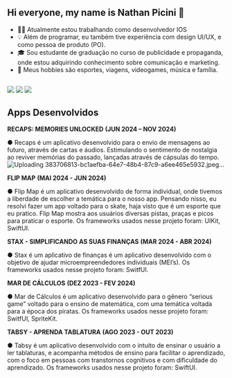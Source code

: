 ## Hi everyone, my name is Nathan Picini 👋

- 🧑‍💻 Atualmente estou trabalhando como desenvolvedor IOS
- 💡 Além de programar, eu também tive experiência com design UI/UX, e como pessoa de produto (PO).
- 🎓 Sou estudante de graduação no curso de publicidade e propaganda, onde estou adquirindo conhecimento sobre comunicação e marketing.
- 🌱 Meus hobbies são esportes, viagens, videogames, música e família.

##

<div> 
  <a href="https://instagram.com/nathannpicini" target="_blank"><img src="https://img.shields.io/badge/-Instagram-%23E4405F?style=for-the-badge&logo=instagram&logoColor=white" target="_blank"></a>
  <a href = "nathanpicini14@gmail.com"><img src="https://img.shields.io/badge/-Gmail-%23333?style=for-the-badge&logo=gmail&logoColor=white" target="_blank"></a>
  <a href= "https://www.linkedin.com/in/nathan-picini-a571b6237/" target="_blank"><img src="https://img.shields.io/badge/-LinkedIn-%230077B5?style=for-the-badge&logo=linkedin&logoColor=white" target="_blank"></a> 
</div>

## Apps Desenvolvidos

<b>RECAPS: MEMORIES UNLOCKED</b>								          						<b>(JUN 2024 – NOV 2024)</b>

●	Recaps é um aplicativo desenvolvido para o envio de mensagens ao futuro, através de cartas e áudios. Estimulando o sentimento de nostalgia ao reviver memórias do passado, lançadas através de cápsulas do tempo. 
![Uploading 383706813-bc1aefba-64e7-48b4-87c9-a6ee465e5932.jpeg…]()


<b>FLIP MAP</b>									              	          						<b>(MAI 2024 - JUN 2024)</b>

●	Flip Map é um aplicativo desenvolvido de forma individual, onde tivemos a liberdade de escolher a temática para o nosso app. Pensando nisso, eu resolvi fazer um app voltado para o skate, haja visto que é um esporte que eu pratico. Flip Map mostra aos usuários diversas pistas, praças e picos para praticar o esporte. Os frameworks usados nesse projeto foram: UIKit, SwiftUI.


<b>STAX - SIMPLIFICANDO AS SUAS FINANÇAS</b>							          						<b>(MAR 2024 - ABR 2024)</b>
	          	              
●	Stax é um aplicativo de finanças é um aplicativo desenvolvido com o objetivo de ajudar microempreendedores individuais (MEI’s). Os frameworks usados nesse projeto foram: SwitfUI. 


<b>MAR DE CÁLCULOS</b> 									         							<b>(DEZ 2023 - FEV 2024)</b>

●	Mar de Cálculos é um aplicativo desenvolvido para o gênero “serious game” voltado para o ensino de matemática, com uma temática voltada para a época dos piratas. Os frameworks usados nesse projeto foram: SwitfUI, SpriteKit.


<b>TABSY - APRENDA TABLATURA</b>                                                                                                                        <b>(AGO 2023 - OUT 2023)</b>

●	Tabsy é um aplicativo desenvolvido com o intuito de ensinar o usuário a ler tablaturas, e acompanha métodos de ensino para facilitar o aprendizado, com o foco em pessoas com transtornos cognitivos e com dificuldade do aprendizado. Os frameworks usados nesse projeto foram: SwiftUI.














